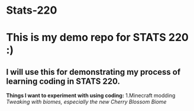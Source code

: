 # Stats-220
# This is my demo repo for STATS 220 :)
## I will use this for demonstrating my process of learning coding in STATS 220.
**Things I want to experiment with using coding:**
1.Minecraft modding
*Tweaking with biomes, especially the new Cherry Blossom Biome*

